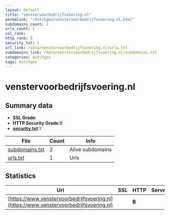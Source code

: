 ```yaml
---
layout: default
title: "venstervoorbedrijfsvoering.nl"
permalink: "/dutchgov/venstervoorbedrijfsvoering.nl.html"
subdomains_count: 2
urls_count: 1
ssl_rank: 
http_rank: B
security_txt: 1
url_link: /data/venstervoorbedrijfsvoering.nl/urls.txt
subdomains_link: /data/venstervoorbedrijfsvoering.nl/subdomains.txt
categories: dutchgov
tags: dutchgov
---
```



# venstervoorbedrijfsvoering.nl
## Summary data


 - **SSL Grade**:
 - **HTTP Security Grade**:B
 - **[security.txt](https://www.digitaleoverheid.nl/nieuws/standaard-security-txt-nu-verplicht-voor-overheid/)**:1


| File       | Count | Info |
|------------|-------|------|
|[subdomains.txt](/DutchGovScope/data/venstervoorbedrijfsvoering.nl/subdomains.txt)|2|Alive subdomains|
|[urls.txt](/DutchGovScope/data/venstervoorbedrijfsvoering.nl/urls.txt)|1|Urls|


## Statistics


| Url | SSL | HTTP | Server | Cookie | HSTS | CORS | CTO | CSP | XFO | XXP | RP |FP| Tech |Title |
|--------|-------|-------|------|------|------|------|------|------|------|------|------|------|------|------|
|[https://www.venstervoorbedrijfsvoering.nl](https://www.venstervoorbedrijfsvoering.nl)| | **B**|| |:white_check_mark: | | | | | | :white_check_mark: | |HSTS||


